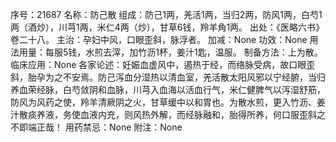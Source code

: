 序号：21687
名称：防己散
组成：防己1两，羌活1两，当归2两，防风1两，白芍1两（酒炒），川芎1两，米仁4两（炒），甘草6钱，羚羊角1两。
出处：《医略六书》卷二十八。
主治：孕妇中风，口眼歪斜，脉浮者。
加减：None
功效：None
用法用量：每服5钱，水煎去滓，加竹沥1杯，姜汁1匙，温服。
制备方法：上为散。
临床应用：None
各家论述：妊娠血虚风中，遏热于经，而络脉受病，故口眼歪斜，胎孕为之不安焉。防己泻血分湿热以清血室，羌活散太阳风邪以宁经腑，当归养血荣经脉，白芍敛阴和血脉，川芎入血海以活血行气，米仁健脾气以泻湿舒筋，防风为风药之使，羚羊清厥阴之火，甘草缓中以和胃也。为散水煎，更入竹沥、姜汁散痰养液，务使血液内充，则风热外解，而经脉融和，胎得所养，何口服歪斜之不即端正哉！
用药禁忌：None
附注：None
